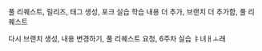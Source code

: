 풀 리퀘스트, 릴리즈, 태그 생성, 포크 실습
학습 내용 더 추가, 브랜치 더 추가함, 풀 리퀘스트

다시 브랜치 생성, 내용 변경하기, 풀 리퀘스트 요청, 6주차 실습
ㅑ녀ㅐㅗ래

